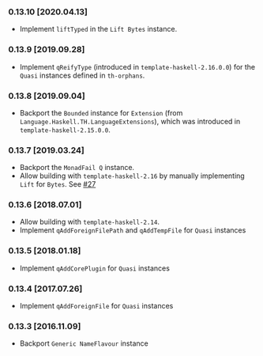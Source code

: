 ### 0.13.10 [2020.04.13]
* Implement `liftTyped` in the `Lift Bytes` instance.

### 0.13.9 [2019.09.28]
* Implement `qReifyType` (introduced in `template-haskell-2.16.0.0`) for the
  `Quasi` instances defined in `th-orphans`.

### 0.13.8 [2019.09.04]
* Backport the `Bounded` instance for `Extension`
  (from `Language.Haskell.TH.LanguageExtensions`), which was introduced in
  `template-haskell-2.15.0.0`.

### 0.13.7 [2019.03.24]
* Backport the `MonadFail Q` instance.
* Allow building with `template-haskell-2.16` by manually implementing
  `Lift` for `Bytes`. See [#27]

[#27]: https://github.com/mgsloan/th-orphans/issues/27

### 0.13.6 [2018.07.01]
* Allow building with `template-haskell-2.14`.
* Implement `qAddForeignFilePath` and `qAddTempFile` for `Quasi` instances

### 0.13.5 [2018.01.18]
* Implement `qAddCorePlugin` for `Quasi` instances

### 0.13.4 [2017.07.26]
* Implement `qAddForeignFile` for `Quasi` instances

### 0.13.3 [2016.11.09]
* Backport `Generic NameFlavour` instance
